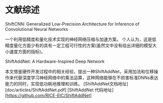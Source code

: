 # 文献综述
ShiftCNN: Generalized Low-Precision Architecture for Inference of Convolutional Neural Networks

一个利用低精度和量化技术实现的神经网络压缩与加速方案。 个人认为，这是低精度量化方面少有的具有一定工程可行性的方案(虽然文中没有给出详细的模型大小速度方面的指标)。

ShiftAddNet: A Hardware-Inspired Deep Network

本文借鉴硬件开发过程中的相关经验，提出一种ShiftAddNet，采用加法和位移操作来代替深度学习神经网络中的乘法运算，这种网络能够在不损害标准DNNs表达能力的同时，实现低功耗地推理和训练。
[ShiftAddNet文档地址][doc/articles/ShiftAddNet.pdf]
[ShiftAddNet 代码地址][https://github.com/RICE-EIC/ShiftAddNet]

